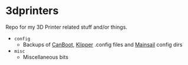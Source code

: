 # 3dprinters
Repo for my 3D Printer related stuff and/or things.

- `config`
    - Backups of [CanBoot](https://github.com/Arksine/CanBoot), [Klipper](https://github.com/Klipper3d/klipper) .config files and [Mainsail](https://github.com/mainsail-crew/mainsail) config dirs
- `misc`
    - Miscellaneous bits
